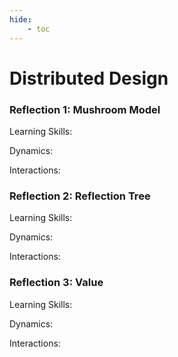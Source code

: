 ```yaml
---
hide:
    - toc
---
```


# Distributed Design

### Reflection 1: Mushroom Model


Learning Skills:

Dynamics:

Interactions:

### Reflection 2: Reflection Tree

Learning Skills:

Dynamics:

Interactions:

### Reflection 3: Value

Learning Skills:

Dynamics:

Interactions: